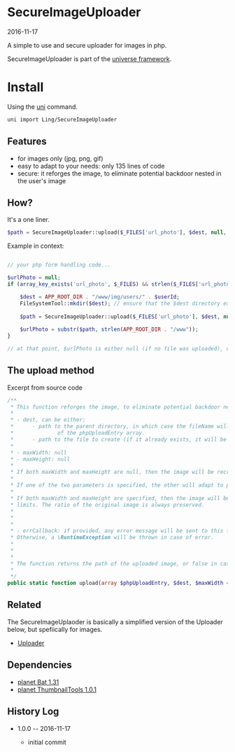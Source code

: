 SecureImageUploader
================
2016-11-17


A simple to use and secure uploader for images in php.



SecureImageUploader is part of the [universe framework](https://github.com/karayabin/universe-snapshot).


Install
==========
Using the [uni](https://github.com/lingtalfi/universe-naive-importer) command.
```bash
uni import Ling/SecureImageUploader
```




Features
--------------

- for images only (jpg, png, gif)
- easy to adapt to your needs: only 135 lines of code
- secure: it reforges the image, to eliminate potential backdoor nested in the user's image






How?
--------

It's a one liner.

```php
$path = SecureImageUploader::upload($_FILES['url_photo'], $dest, null, 300);
```


Example in context:

```php

// your php form handling code...

$urlPhoto = null;
if (array_key_exists('url_photo', $_FILES) && strlen($_FILES['url_photo']['tmp_name']) > 0) {

    $dest = APP_ROOT_DIR . "/www/img/users/" . $userId;
    FileSystemTool::mkdir($dest); // ensure that the $dest directory exists
    
    $path = SecureImageUploader::upload($_FILES['url_photo'], $dest, null, 300);
    
    $urlPhoto = substr($path, strlen(APP_ROOT_DIR . "/www"));
}

// at that point, $urlPhoto is either null (if no file was uploaded), or set to the path 


```


The upload method
----------------------

Excerpt from source code

```php
/**
 * This function reforges the image, to eliminate potential backdoor nested in the user's image.
 *
 * - dest, can be either:
 *      - path to the parent directory, in which case the fileName will be the based on the 'name' property
 *              of the phpUploadEntry array.
 *      - path to the file to create (if it already exists, it will be overridden)
 *
 * - maxWidth: null
 * - maxHeight: null
 *
 * If both maxWidth and maxHeight are null, then the image will be recreated with its original dimension.
 *
 * If one of the two parameters is specified, the other will adapt to preserve the ratio of the original image.
 *
 * If both maxWidth and maxHeight are specified, then the image will be constrained in the box defined by those
 * limits. The ratio of the original image is always preserved.
 *
 *
 *
 * - errCallback: if provided, any error message will be sent to this function.
 * Otherwise, a \RuntimeException will be thrown in case of error.
 *
 *
 *
 * The function returns the path of the uploaded image, or false in case of problems.
 *
 */
public static function upload(array $phpUploadEntry, $dest, $maxWidth = null, $maxHeight = null, \Closure $errCallback = null)
```






Related
--------------

The SecureImageUplaoder is basically a simplified version of the Uploader below, 
but spefiically for images.

- [Uploader](https://github.com/lingtalfi/Uploader)



Dependencies
------------------

- [planet Bat 1.31](https://github.com/lingtalfi/Bat)
- [planet ThumbnailTools 1.0.1](https://github.com/lingtalfi/ThumbnailTools)




History Log
------------------
    
- 1.0.0 -- 2016-11-17

    - initial commit
    
    
    
    
    




